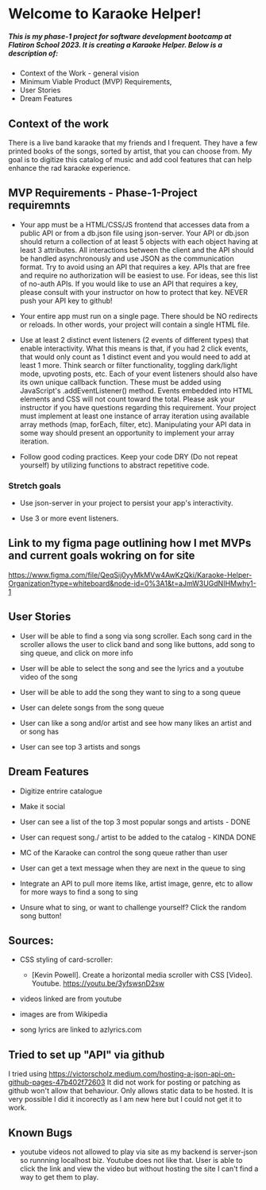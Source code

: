 # Welcome to Karaoke Helper!

##### This is my phase-1 project for software development bootcamp at Flatiron School 2023. It is creating a Karaoke Helper. Below is a description of:
- Context of the Work - general vision
- Minimum Viable Product (MVP) Requirements, 
- User Stories 
- Dream Features

## Context of the work

There is a live band karaoke that my friends and I frequent. They have a few printed books of the songs, sorted by artist, that you can choose from. My goal is to digitize this catalog of music and add cool features that can help enhance the rad karaoke experience. 

## MVP Requirements - Phase-1-Project requiremnts

- Your app must be a HTML/CSS/JS frontend that accesses data from a public API or from a db.json file using json-server. Your API or db.json should return a collection of at least 5 objects with each object having at least 3 attributes. All interactions between the client and the API should be handled asynchronously and use JSON as the communication format. Try to avoid using an API that requires a key. APIs that are free and require no authorization will be easiest to use. For ideas, see this list of no-auth APIs. If you would like to use an API that requires a key, please consult with your instructor on how to protect that key. NEVER push your API key to github!

- Your entire app must run on a single page. There should be NO redirects or reloads. In other words, your project will contain a single HTML file.

- Use at least 2 distinct event listeners (2 events of different types) that enable interactivity. What this means is that, if you had 2 click events, that would only count as 1 distinct event and you would need to add at least 1 more. Think search or filter functionality, toggling dark/light mode, upvoting posts, etc. Each of your event listeners should also have its own unique callback function. These must be added using JavaScript's .addEventListener() method. Events embedded into HTML elements and CSS will not count toward the total. Please ask your instructor if you have questions regarding this requirement.
Your project must implement at least one instance of array iteration using available array methods (map, forEach, filter, etc). Manipulating your API data in some way should present an opportunity to implement your array iteration.

- Follow good coding practices. Keep your code DRY (Do not repeat yourself) by utilizing functions to abstract repetitive code.

### Stretch goals

- Use json-server in your project to persist your app's interactivity.

- Use 3 or more event listeners.

## Link to my figma page outlining how I met MVPs and current goals wokring on for site
https://www.figma.com/file/QeqSij0yyMkMVw4AwKzQki/Karaoke-Helper-Organization?type=whiteboard&node-id=0%3A1&t=aJmW3UGdNIHMwhy1-1


## User Stories

- User will be able to find a song via song scroller. Each song card in the scroller allows the user to click band and song like buttons, add song to sing queue, and click on more info

- User will be able to select the song and see the lyrics and a youtube video of the song

- User will be able to add the song they want to sing to a song queue 

- User can delete songs from the song queue 

- User can like a song and/or artist and see how many likes an artist and or song has

- User can see top 3 artists and songs

## Dream Features

- Digitize entrire catalogue 

- Make it social  

- User can see a list of the top 3 most popular songs and artists - DONE

- User can request song./ artist to be added to the catalog - KINDA DONE

- MC of the Karaoke can control the song queue rather than user

- User can get a text message when they are next in the queue to sing 

- Integrate an API to pull more items like, artist image, genre, etc to allow for more ways to find a song to sing

- Unsure what to sing, or want to challenge yourself? Click the random song button!

## Sources:
- CSS styling of card-scroller: 
  - [Kevin Powell]. Create a horizontal media scroller with CSS [Video]. Youtube. https://youtu.be/3yfswsnD2sw

- videos linked are from youtube
- images are from Wikipedia 
- song lyrics are linked to azlyrics.com


## Tried to set up "API" via github 

I tried using https://victorscholz.medium.com/hosting-a-json-api-on-github-pages-47b402f72603
It did not work for posting or patching as github won't allow that behaviour. Only allows static data to be hosted. It is very possible I did it incorectly as I am new here but I could not get it to work. 

## Known Bugs
- youtube videos not allowed to play via site as my backend is server-json so runnning localhost biz. Youtube does not like that. User is able to click the link and view the video but without hosting the site I can't find a way to get them to play.
